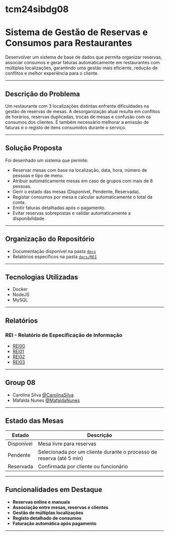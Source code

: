 # tcm24sibdg08

# Sistema de Gestão de Reservas e Consumos para Restaurantes

Desenvolver um sistema de base de dados que permita organizar reservas, associar consumos e gerar faturas automaticamente em restaurantes com múltiplas localizações, garantindo uma gestão mais eficiente, redução de conflitos e melhor experiência para o cliente.

---

## Descrição do Problema

Um restaurante com 3 localizações distintas enfrenta dificuldades na gestão de reservas de mesas. A desorganização atual resulta em conflitos de horários, reservas duplicadas, trocas de mesas e confusão com os consumos dos clientes. É também necessário melhorar a emissão de faturas e o registo de itens consumidos durante o serviço.

---

## Solução Proposta

Foi desenhado um sistema que permite:
- Reservar mesas com base na localização, data, hora, número de pessoas e tipo de menu.
- Atribuir automaticamente mesas em caso de grupos com mais de 8 pessoas.
- Gerir o estado das mesas (Disponível, Pendente, Reservada).
- Registar consumos por mesa e calcular automaticamente o total da conta.
- Emitir faturas detalhadas após o pagamento.
- Evitar reservas sobrepostas e validar automaticamente a disponibilidade.

---

## Organização do Repositório

- Documentação disponível na pasta [`docs`](Docs/)
- Relatórios específicos na pasta [`docs/REI`](Docs/REI/)

---

## Tecnologias Utilizadas

- Docker  
- NodeJS  
- MySQL  

---

## Relatórios

### REI - Relatório de Especificação de Informação
- [REI00](Docs/REI/rei00.md)
- [REI01](Docs/REI/rei01.md)
- [REI02](Docs/REI/rei02.md)
- [REI03](Docs/REI/rei03.md)

---

## Group 08

* Carolina Silva [@CarolinaSilva](https://github.com/carolinalimasantosilva)
* Mafalda Nunes [@MafaldaNunes](https://github.com/Mafas-07)

---

## Estado das Mesas

| Estado     | Descrição |
|------------|-----------|
| Disponível | Mesa livre para reservas |
| Pendente   | Selecionada por um cliente durante o processo de reserva (até 5 min) |
| Reservada  | Confirmada por cliente ou funcionário |

---

## Funcionalidades em Destaque

- **Reservas online e manuais**
- **Associação entre mesas, reservas e clientes**
- **Gestão de múltiplas localizações**
- **Registo detalhado de consumos**
- **Faturação automática após pagamento**

---
